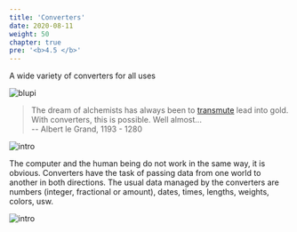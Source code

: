 ```yaml
---
title: 'Converters'
date: 2020-08-11
weight: 50
chapter: true
pre: '<b>4.5 </b>'
---
```


A wide variety of converters for all uses

![blupi](/img/goblin-to-blupi.png)

> The dream of alchemists has always been to [transmute][1] lead into gold. With
> converters, this is possible. Well almost...  
> -- Albert le Grand, 1193 - 1280

![intro](/img/converters.intro.png?width=500px)

The computer and the human being do not work in the same way, it is obvious.
Converters have the task of passing data from one world to another in both
directions. The usual data managed by the converters are numbers (integer,
fractional or amount), dates, times, lengths, weights, colors, usw.

![intro](/img/converters.samples.png?width=800px)

[1]: https://en.wikipedia.org/wiki/Nuclear_transmutation
